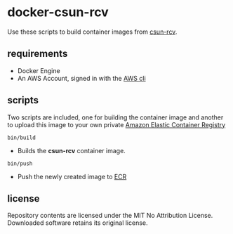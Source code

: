 # docker-csun-rcv

Use these scripts to build container images from [csun-rcv](https://github.com/rosealexander/csun-rcv).

## requirements

- Docker Engine
- An AWS Account, signed in with the [AWS cli](https://github.com/aws/aws-cli)

## scripts

Two scripts are included, one for building the container image and another to upload this image to your own private [Amazon Elastic Container Registry](https://aws.amazon.com/ecr/)

```shell
bin/build
```

- Builds the **csun-rcv** container image.

```shell
bin/push
```

- Push the newly created image to [ECR](https://aws.amazon.com/ecr/)

## license

Repository contents are licensed under the MIT No Attribution License. Downloaded software retains its original license.